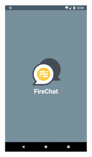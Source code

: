![alt text](https://github.com/shivamsoni18/ChatApp_firebaseRealTimeDatabase_withNotification/blob/master/imgs/firechatdemo.gif)
